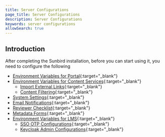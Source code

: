 ```yaml
---
title: Server Configurations
page_title: Server Configurations
description: Server Configurations
keywords: server configurations
allowSearch: true
---
```

 
## Introduction

After completing the Sunbird installation, before you can start using it, you need to configure the following 

* [Environment Variables for Portal](developer-docs/server-configurations/env_variables_portal){:target="_blank"}
* [Environment Variables for Content Services](developer-docs/server-configurations/env_variables_content_service){:target="_blank"}
    * [Import External Links](developer-docs/server-configurations/configuring_domain_ext_links){:target="_blank"}
    * [Content Filtering](developer-docs/server-configurations/content_filtering){:target="_blank"}
* [System Settings](developer-docs/server-configurations/system_settings){:target="_blank"}
* [Email Notifications](developer-docs/server-configurations/configuring_email_notification){:target="_blank"}
* [Reviewer Checklist](developer-docs/server-configurations/content_checklist_configuration){:target="_blank"}
* [Metadata Forms](developer-docs/server-configurations/metadata_driven_forms){:target="_blank"}
* [Environment Variables for LMS](developer-docs/server-configurations/env_variables_lms){:target="_blank"}
    * [SSO OTP Configurations](developer-docs/server-configurations/sso_otpsms){:target="_blank"}
    * [Keycloak Admin Configurations](developer-docs/server-configurations/keycloak_admin_config_settings){:target="_blank"}
